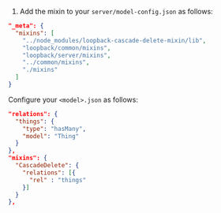 1. Add the mixin to your `server/model-config.json` as follows:
```json
"_meta": {
  "mixins": [
    "../node_modules/loopback-cascade-delete-mixin/lib",
    "loopback/common/mixins",
    "loopback/server/mixins",
    "../common/mixins",
    "./mixins"
  ]
}
```

Configure your `<model>.json` as follows:
```json
"relations": {
  "things": {
    "type": "hasMany",
    "model": "Thing"
  }
},
"mixins": {
  "CascadeDelete": {
    "relations": [{
      "rel" : "things"
    }]
  }
},
```
